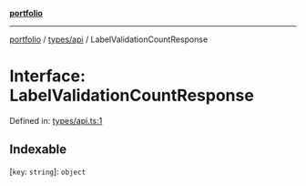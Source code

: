 [**portfolio**](../../../README.md)

***

[portfolio](../../../modules.md) / [types/api](../README.md) / LabelValidationCountResponse

# Interface: LabelValidationCountResponse

Defined in: [types/api.ts:1](https://github.com/tnorlund/Portfolio/blob/8cbcd918a6b366a61e0799e430c82afa28380676/portfolio/types/api.ts#L1)

## Indexable

\[`key`: `string`\]: `object`
